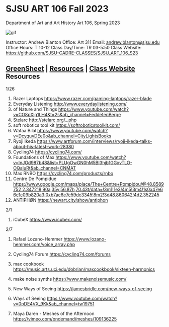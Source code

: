**SJSU ART 106 Fall 2023**
======================
Department of Art and Art History
Art 106, Spring 2023

![gif](https://i.imgur.com/pS5lIDd.gif)

Instructor: Andrew Blanton
Office: Art 311
Email: andrew.blanton@sjsu.edu
Office Hours: T 10-12
Class Day/Time: TR 03-5:50
Class Website: https://github.com/SJSU-CADRE-CLASSES/SJSU_ART_106_S23

[GreenSheet](https://github.com/SJSU-CADRE-CLASSES/SJSU_ART_106_S23/blob/master/GREENSHEET.md)
| [Resources](https://github.com/SJSU-CADRE-CLASSES/SJSU_ART_106_S23/blob/master/RESOURCES.md)
| [Class Website](https://github.com/SJSU-CADRE-CLASSES/SJSU_ART_106_S23)
Resources
---------

1/26
1. Razer Laptops https://www.razer.com/gaming-laptops/razer-blade
2. Everyday Listening http://www.everydaylistening.com/
3. of Nature and Things https://www.youtube.com/watch?v=CO8pXlg1LH4&t=2s&ab_channel=FeddetenBerge
4. Stelarc http://stelarc.org/_.php
5. soft robotics tool kit https://softroboticstoolkit.com/
6. Wafaa Bilal https://www.youtube.com/watch?v=DcyquvDEe0o&ab_channel=CityLightsBooks
7. Ryoji Ikeda https://www.artforum.com/interviews/ryoji-ikeda-talks-about-his-latest-work-28380
8. Cycling74 https://cycling74.com/
9. Foundations of Max https://www.youtube.com/watch?v=InJOd987b48&list=PLUgOwGN0hM5BI3hjb1GGxvTLO-OQaIuRt&ab_channel=CNMAT
10. Max RNBO https://cycling74.com/products/rnbo
11. Centre De Pompidue https://www.google.com/maps/place/The+Centre+Pompidou/@48.8589752,2.347218,90a,35y,56.87h,70.43t/data=!3m1!1e3!4m5!3m4!1s0x47e66e1c09b820a3:0xb7ac6c7e59dc3345!8m2!3d48.860642!4d2.352245
12. ANTIPHØN https://newart.city/show/antiphon

2/1
1. iCubeX https://www.icubex.com/

2/7
1. Rafael Lozano-Hemmer https://www.lozano-hemmer.com/voice_array.php
2. Cycling74 Forum https://cycling74.com/forums
3. max cookbook https://music.arts.uci.edu/dobrian/maxcookbook/sixteen-harmonics
4. make noise synths https://www.makenoisemusic.com/

1. New Ways of Seeing https://jamesbridle.com/new-ways-of-seeing
2. Ways of Seeing https://www.youtube.com/watch?v=0pDE4VX_9Kk&ab_channel=tw19751
3. Maya Daren - Meshes of the Afternoon https://vimeo.com/ondemand/meshes/109136225
